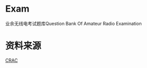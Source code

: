 # Exam
业余无线电考试题库Question Bank Of Amateur Radio Examination
# 资料来源
[CRAC](http://www.crac.org.cn/Home/Index)
